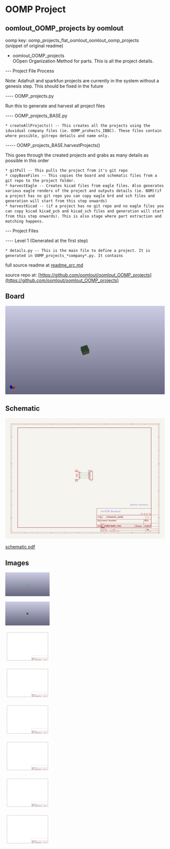 # OOMP Project  
## oomlout_OOMP_projects  by oomlout  
  
oomp key: oomp_projects_flat_oomlout_oomlout_oomp_projects  
(snippet of original readme)  
  
- oomlout_OOMP_projects  
OOpen Organization Method for parts. This is all the project details.  
  
  
--- Project File Process  
  
Note: Adafruit and sparkfun projects are currently in the system without a genesis step. This should be fixed in the future  
  
---- OOMP_projects.py   
  
Run this to generate and harvest all project files  
  
---- OOMP_projects_BASE.py   
  
	* createAllProjects() -- This creates all the projects using the iduvidual company files (ie. OOMP_prohects_IBBC). These files contain where possible, gitrepo details and name only.  
  
----- OOMP_projects_BASE.harvestProjects()  
  
This goes through the created projects and grabs as many details as possible in this order  
  
	* gitPull -- This pulls the project from it's git repo  
	* copyBaseFiles -- This copies the board and schematic files from a git repo to the project folder.   
	* harvestEagle -- Creates kicad files from eagle files. Also generates various eagle renders of the project and outputs details (ie. BOM)(if a project has no git repo you can copy eagle brd and sch files and generation will start from this step onwards)  
	* harvestKicad -- (if a project has no git repo and no eagle files you can copy kicad kicad_pcb and kicad_sch files and generation will start from this step onwards). This is also stage where part extraction and matching happens.  
  
--- Project Files    
  
---- Level 1 (Generated at the first step)  
  
	* details.py -- This is the main file to define a project. It is generated in OOMP_projects_*company*.py. It contains  
  full source readme at [readme_src.md](readme_src.md)  
  
source repo at: [https://github.com/oomlout/oomlout_OOMP_projects](https://github.com/oomlout/oomlout_OOMP_projects)  
## Board  
  
[![working_3d.png](working_3d_600.png)](working_3d.png)  
## Schematic  
  
[![working_schematic.png](working_schematic_600.png)](working_schematic.png)  
  
[schematic pdf](working_schematic.pdf)  
## Images  
  
[![working_3D_bottom.png](working_3D_bottom_140.png)](working_3D_bottom.png)  
  
[![working_3D_top.png](working_3D_top_140.png)](working_3D_top.png)  
  
[![working_assembly_page_01.png](working_assembly_page_01_140.png)](working_assembly_page_01.png)  
  
[![working_assembly_page_02.png](working_assembly_page_02_140.png)](working_assembly_page_02.png)  
  
[![working_assembly_page_03.png](working_assembly_page_03_140.png)](working_assembly_page_03.png)  
  
[![working_assembly_page_04.png](working_assembly_page_04_140.png)](working_assembly_page_04.png)  
  
[![working_assembly_page_05.png](working_assembly_page_05_140.png)](working_assembly_page_05.png)  
  
[![working_assembly_page_06.png](working_assembly_page_06_140.png)](working_assembly_page_06.png)  
